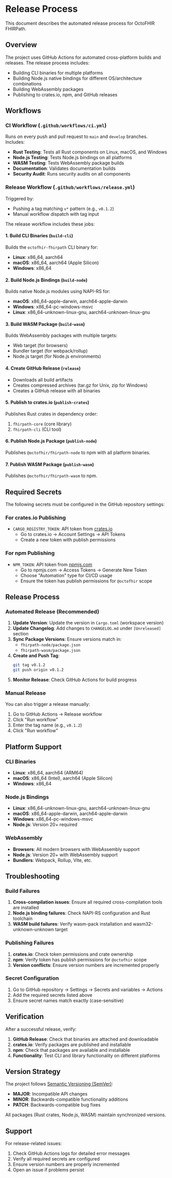 # Release Process

This document describes the automated release process for OctoFHIR FHIRPath.

## Overview

The project uses GitHub Actions for automated cross-platform builds and releases. The release process includes:

- Building CLI binaries for multiple platforms
- Building Node.js native bindings for different OS/architecture combinations
- Building WebAssembly packages
- Publishing to crates.io, npm, and GitHub releases

## Workflows

### CI Workflow (`.github/workflows/ci.yml`)

Runs on every push and pull request to `main` and `develop` branches. Includes:

- **Rust Testing**: Tests all Rust components on Linux, macOS, and Windows
- **Node.js Testing**: Tests Node.js bindings on all platforms
- **WASM Testing**: Tests WebAssembly package builds
- **Documentation**: Validates documentation builds
- **Security Audit**: Runs security audits on all components

### Release Workflow (`.github/workflows/release.yml`)

Triggered by:
- Pushing a tag matching `v*` pattern (e.g., `v0.1.2`)
- Manual workflow dispatch with tag input

The release workflow includes these jobs:

#### 1. Build CLI Binaries (`build-cli`)
Builds the `octofhir-fhirpath` CLI binary for:
- **Linux**: x86_64, aarch64
- **macOS**: x86_64, aarch64 (Apple Silicon)
- **Windows**: x86_64

#### 2. Build Node.js Bindings (`build-node`)
Builds native Node.js modules using NAPI-RS for:
- **macOS**: x86_64-apple-darwin, aarch64-apple-darwin
- **Windows**: x86_64-pc-windows-msvc
- **Linux**: x86_64-unknown-linux-gnu, aarch64-unknown-linux-gnu

#### 3. Build WASM Package (`build-wasm`)
Builds WebAssembly packages with multiple targets:
- Web target (for browsers)
- Bundler target (for webpack/rollup)
- Node.js target (for Node.js environments)

#### 4. Create GitHub Release (`release`)
- Downloads all build artifacts
- Creates compressed archives (tar.gz for Unix, zip for Windows)
- Creates a GitHub release with all binaries

#### 5. Publish to crates.io (`publish-crates`)
Publishes Rust crates in dependency order:
1. `fhirpath-core` (core library)
2. `fhirpath-cli` (CLI tool)

#### 6. Publish Node.js Package (`publish-node`)
Publishes `@octofhir/fhirpath-node` to npm with all platform binaries.

#### 7. Publish WASM Package (`publish-wasm`)
Publishes `@octofhir/fhirpath-wasm` to npm.

## Required Secrets

The following secrets must be configured in the GitHub repository settings:

### For crates.io Publishing
- `CARGO_REGISTRY_TOKEN`: API token from [crates.io](https://crates.io/me)
  - Go to crates.io → Account Settings → API Tokens
  - Create a new token with publish permissions

### For npm Publishing
- `NPM_TOKEN`: API token from [npmjs.com](https://www.npmjs.com/)
  - Go to npmjs.com → Access Tokens → Generate New Token
  - Choose "Automation" type for CI/CD usage
  - Ensure the token has publish permissions for `@octofhir` scope

## Release Process

### Automated Release (Recommended)

1. **Update Version**: Update the version in `Cargo.toml` (workspace version)
2. **Update Changelog**: Add changes to `CHANGELOG.md` under `[Unreleased]` section
3. **Sync Package Versions**: Ensure versions match in:
   - `fhirpath-node/package.json`
   - `fhirpath-wasm/package.json`
4. **Create and Push Tag**:
   ```bash
   git tag v0.1.2
   git push origin v0.1.2
   ```
5. **Monitor Release**: Check GitHub Actions for build progress

### Manual Release

You can also trigger a release manually:

1. Go to GitHub Actions → Release workflow
2. Click "Run workflow"
3. Enter the tag name (e.g., `v0.1.2`)
4. Click "Run workflow"

## Platform Support

### CLI Binaries
- **Linux**: x86_64, aarch64 (ARM64)
- **macOS**: x86_64 (Intel), aarch64 (Apple Silicon)
- **Windows**: x86_64

### Node.js Bindings
- **Linux**: x86_64-unknown-linux-gnu, aarch64-unknown-linux-gnu
- **macOS**: x86_64-apple-darwin, aarch64-apple-darwin
- **Windows**: x86_64-pc-windows-msvc
- **Node.js**: Version 20+ required

### WebAssembly
- **Browsers**: All modern browsers with WebAssembly support
- **Node.js**: Version 20+ with WebAssembly support
- **Bundlers**: Webpack, Rollup, Vite, etc.

## Troubleshooting

### Build Failures

1. **Cross-compilation issues**: Ensure all required cross-compilation tools are installed
2. **Node.js binding failures**: Check NAPI-RS configuration and Rust toolchain
3. **WASM build failures**: Verify wasm-pack installation and wasm32-unknown-unknown target

### Publishing Failures

1. **crates.io**: Check token permissions and crate ownership
2. **npm**: Verify token has publish permissions for `@octofhir` scope
3. **Version conflicts**: Ensure version numbers are incremented properly

### Secret Configuration

1. Go to GitHub repository → Settings → Secrets and variables → Actions
2. Add the required secrets listed above
3. Ensure secret names match exactly (case-sensitive)

## Verification

After a successful release, verify:

1. **GitHub Release**: Check that binaries are attached and downloadable
2. **crates.io**: Verify packages are published and installable
3. **npm**: Check that packages are available and installable
4. **Functionality**: Test CLI and library functionality on different platforms

## Version Strategy

The project follows [Semantic Versioning (SemVer)](https://semver.org/):
- **MAJOR**: Incompatible API changes
- **MINOR**: Backwards-compatible functionality additions
- **PATCH**: Backwards-compatible bug fixes

All packages (Rust crates, Node.js, WASM) maintain synchronized versions.

## Support

For release-related issues:
1. Check GitHub Actions logs for detailed error messages
2. Verify all required secrets are configured
3. Ensure version numbers are properly incremented
4. Open an issue if problems persist
